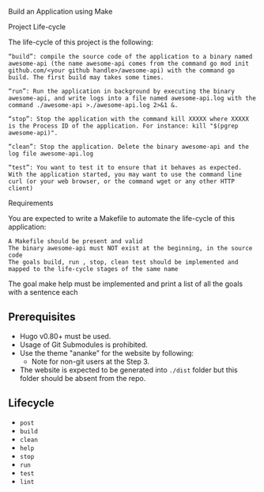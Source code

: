 Build an Application using Make 

Project Life-cycle

The life-cycle of this project is the following:

    “build”: compile the source code of the application to a binary named awesome-api (the name awesome-api comes from the command go mod init github.com/<your github handle>/awesome-api) with the command go build. The first build may takes some times.

    “run”: Run the application in background by executing the binary awesome-api, and write logs into a file named awesome-api.log with the command ./awesome-api >./awesome-api.log 2>&1 &.

    “stop”: Stop the application with the command kill XXXXX where XXXXX is the Process ID of the application. For instance: kill "$(pgrep awesome-api)".

    “clean”: Stop the application. Delete the binary awesome-api and the log file awesome-api.log

    “test”: You want to test it to ensure that it behaves as expected. With the application started, you may want to use the command line curl (or your web browser, or the command wget or any other HTTP client)

Requirements

You are expected to write a Makefile to automate the life-cycle of this application:

    A Makefile should be present and valid
    The binary awesome-api must NOT exist at the beginning, in the source code
    The goals build, run , stop, clean test should be implemented and mapped to the life-cycle stages of the same name

The goal make help must be implemented and print a list of all the goals with a sentence each

## Prerequisites

* Hugo v0.80+ must be used.
* Usage of Git Submodules is prohibited.
* Use the theme "ananke" for the website by following:
  * Note for non-git users at the Step 3.
* The website is expected to be generated into `./dist` folder but this folder should be absent from the repo.

## Lifecycle

* `post`
* `build`
* `clean`
* `help`
* `stop`
* `run`
* `test`
* `lint`
